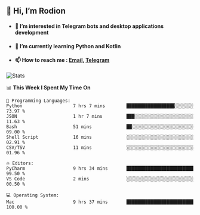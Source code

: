## 👋 Hi, I’m Rodion
- #### 👀 I’m interested in Telegram bots and desktop applications development
- #### 🌱 I’m currently learning Python and Kotlin
- #### 📫 How to reach me : [Email](mailto:me@lavn.ml), [Telegram](https://t.me/fast_geek)

![Stats](https://github-readme-stats.vercel.app/api?username=rodion-gudz&show_icons=true&theme=github_dark&hide_border=true&hide=issues&count_private=true&layout=compact)


<!--START_SECTION:waka-->
📊 **This Week I Spent My Time On** 

```text
💬 Programming Languages: 
Python                   7 hrs 7 mins        ██████████████████░░░░░░░   73.97 % 
JSON                     1 hr 7 mins         ███░░░░░░░░░░░░░░░░░░░░░░   11.63 % 
Bash                     51 mins             ██░░░░░░░░░░░░░░░░░░░░░░░   09.00 % 
Shell Script             16 mins             ░░░░░░░░░░░░░░░░░░░░░░░░░   02.91 % 
CSV/TSV                  11 mins             ░░░░░░░░░░░░░░░░░░░░░░░░░   01.96 % 

🔥 Editors: 
PyCharm                  9 hrs 34 mins       █████████████████████████   99.50 % 
VS Code                  2 mins              ░░░░░░░░░░░░░░░░░░░░░░░░░   00.50 % 

💻 Operating System: 
Mac                      9 hrs 37 mins       █████████████████████████   100.00 % 

```


<!--END_SECTION:waka-->
